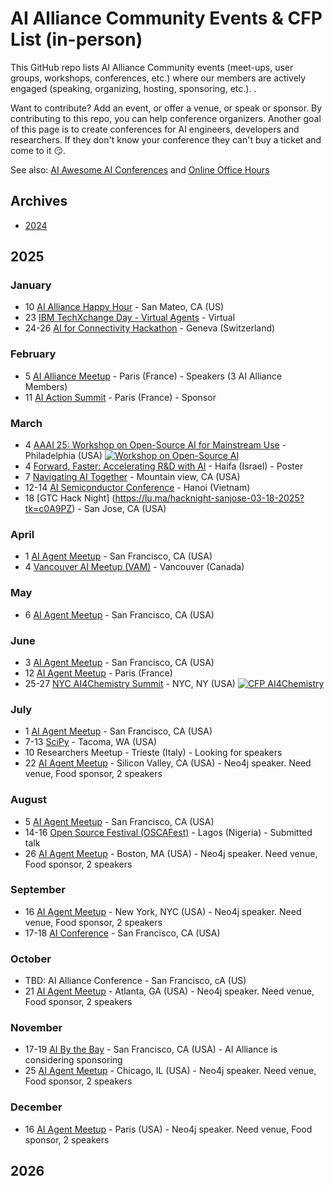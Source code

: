 # AI Alliance Community Events & CFP List (in-person) 

This GitHub repo lists AI Alliance Community events (meet-ups, user groups, workshops, conferences, etc.) where our members are actively engaged (speaking, organizing, hosting, sponsoring, etc.). .

Want to contribute? Add an event, or offer a venue, or speak or sponsor.  By contributing to this repo, you can help conference organizers. Another goal of this page is to create conferences for AI engineers, developers and researchers.
If they don't know your conference they can't buy a ticket and come to it 😏.

See also: [AI Awesome AI Conferences](awesome-ai-conferences.md) and [Online Office Hours](../online/office-hours.md)

## Archives
* [2024](archives/2024.md)

## 2025

### January
* 10 [AI Alliance Happy Hour](https://lu.ma/tg7mwi7t) - San Mateo, CA (US)
* 23 [IBM TechXchange Day - Virtual Agents](https://ibmtechxchange-virtual-agents.bemyapp.com) - Virtual
* 24-26 [AI for Connectivity Hackathon](https://lablab.ai/event/ai-for-connectivity-hackathon) - Geneva (Switzerland)

### February
* 5 [AI Alliance Meetup](https://lu.ma/vejv8xcx) - Paris (France) - Speakers (3 AI Alliance Members)
* 11 [AI Action Summit](https://www.elysee.fr/en/sommet-pour-l-action-sur-l-ia) - Paris (France) - Sponsor
  
### March
* 4 [AAAI 25: Workshop on Open-Source AI for Mainstream Use](https://the-ai-alliance.github.io/AAAI-25-Workshop-on-Open-Source-AI-for-Mainstream-Use/#aaai-25-workshop-on-open-source-ai-for-mainstream-use) - Philadelphia (USA) <a href="https://the-ai-alliance.github.io/AAAI-25-Workshop-on-Open-Source-AI-for-Mainstream-Use/submission-details/"><img alt="Workshop on Open-Source AI" src="https://img.shields.io/static/v1?label=CFP&message=until%2024-November-2024&color=red"></a>
* 4 [Forward, Faster: Accelerating R&D with AI](https://research.ibm.com/haifa/forward%20faster-2025/index.html) - Haifa (Israel) - Poster
* 7 [Navigating AI Together](https://www.eventbrite.com/e/navigating-ai-together-a-bay-area-community-college-unconference-tickets-1231783340129) - Mountain view, CA (USA)
* 12-14 [AI Semiconductor Conference](https://www.aisc.events) - Hanoi (Vietnam)
* 18 [GTC Hack Night] (https://lu.ma/hacknight-sanjose-03-18-2025?tk=c0A9PZ) - San Jose, CA (USA)
  
### April
* 1 [AI Agent Meetup](https://lu.ma/cspedjbp) - San Francisco, CA (USA)
* 4 [Vancouver AI Meetup (VAM)](https://lu.ma/3plvmyg1) - Vancouver (Canada)

### May
* 6 [AI Agent Meetup](https://lu.ma/i499vcak) - San Francisco, CA (USA)

### June
* 3 [AI Agent Meetup](https://lu.ma/o648ixbd) - San Francisco, CA (USA)
* 12 [AI Agent Meetup](https://lu.ma/9vh5spxk) - Paris (France) 
* 25-27 [NYC AI4Chemistry Summit](https://wp.nyu.edu/sccpc/nyc-ai4chemistry-summit) - NYC, NY (USA) <a href="https://wp.nyu.edu/sccpc/abstract-submission/"><img alt="CFP AI4Chemistry" src="https://img.shields.io/static/v1?label=CFP&message=until%2015-April-2025&color=red"></a>


### July
* 1 [AI Agent Meetup]() - San Francisco, CA (USA)
* 7-13 [SciPy](https://www.scipy2025.scipy.org/) - Tacoma, WA (USA)
* 10 Researchers Meetup - Trieste (Italy) - Looking for speakers
* 22 [AI Agent Meetup]() - Silicon Valley, CA (USA) - Neo4j speaker. Need venue, Food sponsor, 2 speakers

### August
* 5 [AI Agent Meetup](https://lu.ma/i499vcak) - San Francisco, CA (USA)
* 14-16 [Open Source Festival (OSCAFest)](https://festival.oscafrica.org) - Lagos (Nigeria) - Submitted talk
* 26 [AI Agent Meetup]() - Boston, MA (USA) - Neo4j speaker. Need venue, Food sponsor, 2 speakers

### September
* 16 [AI Agent Meetup]() - New York, NYC (USA) - Neo4j speaker. Need venue, Food sponsor, 2 speakers
* 17-18 [AI Conference](https://aiconference.com/) - San Francisco, CA (USA)

### October
* TBD: AI Alliance Conference - San Francisco, cA (US) 
* 21 [AI Agent Meetup]() - Atlanta, GA (USA) - Neo4j speaker. Need venue, Food sponsor, 2 speakers

### November
* 17-19 [AI By the Bay](https://ai.bythebay.io/) - San Francisco, CA (USA) - AI Alliance is considering sponsoring
* 25 [AI Agent Meetup]() - Chicago, IL (USA) - Neo4j speaker. Need venue, Food sponsor, 2 speakers

### December
* 16 [AI Agent Meetup]() - Paris (USA) - Neo4j speaker. Need venue, Food sponsor, 2 speakers


## 2026

